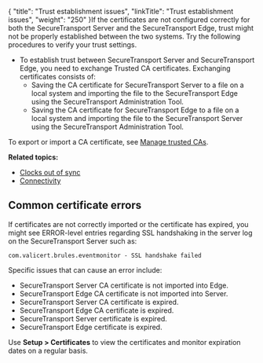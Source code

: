 {
    "title": "Trust establishment issues",
    "linkTitle": "Trust establishment issues",
    "weight": "250"
}If the certificates are not configured correctly for both the <span class="mc-variable axway_variables.Component_Short_Name variable">SecureTransport</span> Server and the <span class="mc-variable axway_variables.Component_Short_Name variable">SecureTransport</span> Edge, trust might not be properly established between the two systems. Try the following procedures to verify your trust settings.

-   To establish trust between <span class="mc-variable axway_variables.Component_Short_Name variable">SecureTransport</span> Server and <span class="mc-variable axway_variables.Component_Short_Name variable">SecureTransport</span> Edge, you need to exchange Trusted CA certificates. Exchanging certificates consists of:  
    -   Saving the CA certificate for <span class="mc-variable axway_variables.Component_Short_Name variable">SecureTransport</span> Server to a file on a local system and importing the file to the <span class="mc-variable axway_variables.Component_Short_Name variable">SecureTransport</span> Edge using the <span class="mc-variable axway_variables.Component_Short_Name variable">SecureTransport</span> Administration Tool.
    -   Saving the CA certificate for <span class="mc-variable axway_variables.Component_Short_Name variable">SecureTransport</span> Edge to a file on a local system and importing the file to the <span class="mc-variable axway_variables.Component_Short_Name variable">SecureTransport</span> Server using the <span class="mc-variable axway_variables.Component_Short_Name variable">SecureTransport</span> Administration Tool.

To export or import a CA certificate, see <a href="../../../c_st_setup/c_st_certificates/t_st_trustedcas#top" class="MCXref xref">Manage trusted CAs</a>.

**Related topics:**

-   <a href="../c_st_clocks_out_of_sync" class="MCXref xref">Clocks out of sync</a>
-   <a href="../c_st_connectivity" class="MCXref xref">Connectivity</a>

## Common certificate errors

If certificates are not correctly imported or the certificate has expired, you might see ERROR-level entries regarding SSL handshaking in the server log on the <span class="mc-variable axway_variables.Component_Short_Name variable">SecureTransport</span> Server such as:

`com.valicert.brules.eventmonitor - SSL handshake failed`

Specific issues that can cause an error include:

-   <span class="mc-variable axway_variables.Component_Short_Name variable">SecureTransport</span> Server CA certificate is not imported into Edge.
-   <span class="mc-variable axway_variables.Component_Short_Name variable">SecureTransport</span> Edge CA certificate is not imported into Server.
-   <span class="mc-variable axway_variables.Component_Short_Name variable">SecureTransport</span> Server CA certificate is expired.
-   <span class="mc-variable axway_variables.Component_Short_Name variable">SecureTransport</span> Edge CA certificate is expired.
-   <span class="mc-variable axway_variables.Component_Short_Name variable">SecureTransport</span> Server certificate is expired.
-   <span class="mc-variable axway_variables.Component_Short_Name variable">SecureTransport</span> Edge certificate is expired.

Use **Setup &gt; Certificates** to view the certificates and monitor expiration dates on a regular basis.
